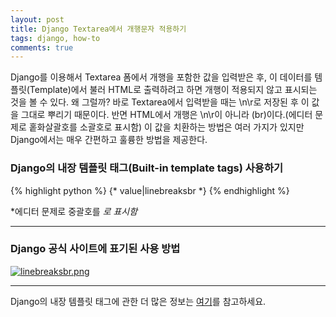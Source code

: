 ```yaml
---
layout: post
title: Django Textarea에서 개행문자 적용하기
tags: django, how-to
comments: true
---
```


Django를 이용해서 Textarea 폼에서 개행을 포함한 값을 입력받은 후, 이 데이터를 템플릿(Template)에서 불러 HTML로 출력하려고 하면 개행이 적용되지 않고 표시되는 것을 볼 수 있다. 왜 그럴까? 바로 Textarea에서 입력받을 때는 \n\r로 저장된 후 이 값을 그대로 뿌리기 때문이다. 반면 HTML에서 개행은 \n\r이 아니라 (br)이다.(에디터 문제로 홑화살괄호를 소괄호로 표시함) 이 값을 치환하는 방법은 여러 가지가 있지만 Django에서는 매우 간편하고 훌륭한 방법을 제공한다.
    
### Django의 내장 템플릿 태그(Built-in template tags) 사용하기
{% highlight python %}
{* value|linebreaksbr *}
{% endhighlight %}

*에디터 문제로 중괄호를 *로 표시함*

---

### Django 공식 사이트에 표기된 사용 방법
[![linebreaksbr.png](https://s26.postimg.org/8f4bg0dx5/linebreaksbr.png)](https://postimg.org/image/rwyyvyaut/)



---

Django의 내장 템플릿 태그에 관한 더 많은 정보는 [여기](https://docs.djangoproject.com/en/1.11/ref/templates/builtins/)를 참고하세요.